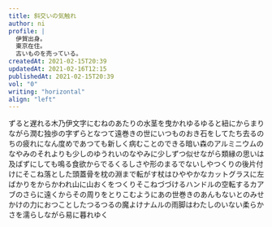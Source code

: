 ```yaml
---
title: 斜交いの気触れ
author: ni
profile: |
  伊賀出身。
  東京在住。
  古いものを売っている。
createdAt: 2021-02-15T20:39
updatedAt: 2021-02-16T12:15
publishedAt: 2021-02-15T20:39
vol: "0"
writing: "horizontal"
align: "left"
---
```


ずると遅れる木乃伊文字にむねのあたりの水茎を曳かれゆるゆると紐にからまりながら潤む独歩の字ずらとなつて遠巻きの世にいつものおき石をしてたち去るのちの疲れになん度めであつても新しく病むことのできる暗い森のアルミニウムのなやみのそれよりも少しのゆうれいのなやみに少しずつ似せながら類縁の思いは及ばずにしても鳴る食欲からでるくるしさや形のまるでないしやつくりの後片付けにそこね落とした頭蓋骨を枕の淵まで転がす杖はひややかなカットグラスに左ばかりをからかわれ山に山おくをつくりそこねづづけるハンドルの空転するカアブのさらに遠くからその周りをとりこむようにあの世巻きのあんもないとのみせかけの力におつことしたつるつるの魔よけナムルの雨脚はわたしのいない柔らかさを濡らしながら易に暮れゆく
